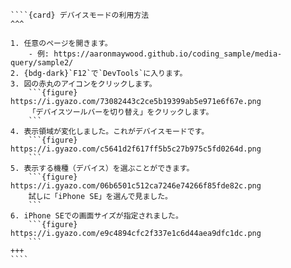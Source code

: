 `````{div} taskcard
````{card} デバイスモードの利用方法
^^^

1. 任意のページを開きます。
	- 例: https://aaronmaywood.github.io/coding_sample/media-query/sample2/
2. {bdg-dark}`F12`で`DevTools`に入ります。
3. 図の赤丸のアイコンをクリックします。
	```{figure} https://i.gyazo.com/73082443c2ce5b19399ab5e971e6f67e.png
	「デバイスツールバーを切り替え」をクリックします。
	```
4. 表示領域が変化しました。これがデバイスモードです。
	```{figure} https://i.gyazo.com/c5641d2f617ff5b5c27b975c5fd0264d.png
	```
5. 表示する機種（デバイス）を選ぶことができます。
	```{figure} https://i.gyazo.com/06b6501c512ca7246e74266f85fde82c.png
	試しに「iPhone SE」を選んで見ました。
	```
6. iPhone SEでの画面サイズが指定されました。
	```{figure} https://i.gyazo.com/e9c4894cfc2f337e1c6d44aea9dfc1dc.png
	```
+++
````
`````


